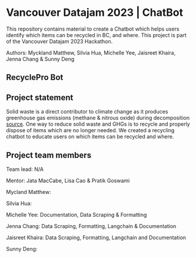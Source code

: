# Vancouver Datajam 2023 | ChatBot

This repository contains material to create a Chatbot which helps users identify which items can be recycled in BC, and where. This project is part of the Vancouver Datajam 2023 Hackathon.

Authors: Myckland Matthew, Silvia Hua, Michelle Yee, Jaisreet Khaira, Jenna Chang & Sunny Deng


## RecyclePro Bot

## Project statement

Solid waste is a direct contributor to climate change as it produces greenhouse gas emissions (methane & nitrous oxide) during decomposition [source](https://portal.ct.gov/DEEP/Reduce-Reuse-Recycle/Climate-Change/Climate-Change-and-Waste#:~:text=Our%20Wasteful%20Impact%20on%20Climate%20Change&text=Solid%20waste%20contributes%20directly%20to,our%20solid%20waste%20combustion%20facilities.). 
One way to reduce solid waste and GHGs is to recycle and properly dispose of items which are no longer needed. We created a recycling chatbot to educate users on which items can be recycled and where. 


## Project team members

Team lead: N/A

Mentor: Jata MacCabe, Lisa Cao & Pratik Goswami

Mycland Matthew:

Silvia Hua:

Michelle Yee: Documentation, Data Scraping & Formatting

Jenna Chang: Data Scraping, Formatting, Langchain & Documentation

Jaisreet Khaira: Data Scraping, Formatting, Langchain and Documentation

Sunny Deng:

